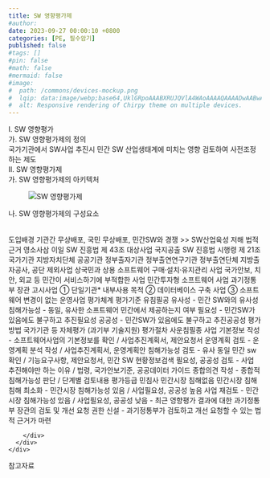 ```yaml
---
title: SW 영향평가제
#author: 
date: 2023-09-27 00:00:10 +0800
categories: [PE, 필수암기]
published: false
#tags: []
#pin: false
#math: false
#mermaid: false
#image:
#  path: /commons/devices-mockup.png
#  lqip: data:image/webp;base64,UklGRpoAAABXRUJQVlA4WAoAAAAQAAAADwAABwAAQUxQSDIAAAARL0AmbZurmr57yyIiqE8oiG0bejIYEQTgqiDA9vqnsUSI6H+oAERp2HZ65qP/VIAWAFZQOCBCAAAA8AEAnQEqEAAIAAVAfCWkAALp8sF8rgRgAP7o9FDvMCkMde9PK7euH5M1m6VWoDXf2FkP3BqV0ZYbO6NA/VFIAAAA
#  alt: Responsive rendering of Chirpy theme on multiple devices.
---
```


<div class="post-wrap">
  <div class="para">
    <div class="para-title">
      I. SW 영향평가
    </div>
    <div class="para-cntnt">
      <div class="para">
        <div class="para-title">
          가. SW 영향평가제의 정의
        </div>
        <div class="para-cntnt">
            국가기관에서 SW사업 추진시 민간 SW 산업생태계에 미치는 영향 검토하여 사전조정하는 제도
        </div>
      </div>
    </div>
  </div>
  
  <div class="para">
    <div class="para-title">
      II. SW 영향평가제
    </div>
    <div class="para-cntnt">
      <div class="para">
        <div class="para-title">
          가. SW 영향평가제의 아키텍처
        </div>
        <div class="para-cntnt">
          <figure class="post-figure">
            <img src="/assets/img/posts/SW-영향평가제.png" alt="SW 영향평가제">
<!--            <figcaption>Source: Unveiling the Metaverse: Exploring Emerging Trends, Multifaceted Perspectives, and Future Challenges</figcaption>-->
          </figure>
        </div>
      </div>
      <div class="para">
        <div class="para-title">
          나. SW 영향평가제의 구성요소
        </div>
        <div class="para-cntnt">
          <table class="post-table">
          </table>
          도입배경
  기관간 무상배포, 국민 무상배포, 민간SW와 경쟁 &gt;&gt; SW산업육성 저해
법적근거 영소사삼 이일
  SW 진흥법 제 43조
대상사업 국지공출
  SW 진흥법 시행령 제 21조
    국가기관
    지방자치단체
    공공기관
    정부출자기관
    정부출연연구기관
    정부출연단체
    지방출자공사, 공단
제외사업 상국민과
  상용 소프트웨어 구매·설치·유지관리 사업
  국가안보, 치안, 외교 등 민간이 서비스하기에 부적합한 사업
  민간투자형 소프트웨어 사업
  과기정통부 장관 고시사업 ① 단일기관* 내부사용 목적 ② 데이터베이스 구축 사업 ③ 소프트웨어 변경이 없는 운영사업
평가체계
  평가기준 유침필공
    유사성 - 민간 SW와의 유사성
    침해가능성 - 동일, 유사한 소프트웨어 민간에서 제공하는지 여부
    필요성 - 민간SW가 있음에도 불구하고 추진필요성
    공공성 - 민간SW가 있음에도 불구하고 추진공공성
  평가방법
    국가기관 등 자체평가 (과기부 기술지원)
  평가절차 사운침필종
    사업 기본정보 작성 - 소프트웨어사업의 기본정보를 확인 / 사업추진계획서, 제안요청서
    운영계획 검토 - 운영계획 분석 작성 / 사업추진계획서, 운영계획안
    침해가능성 검토 - 유사 동일 민간 sw 확인 / 기능요구사항, 제안요청서, 민간 SW 현황정보검색
    필요성, 공공성 검토 - 사업 추진해야만 하는 이유 / 법령, 국가안보기준, 공공데이터 가이드
    종합의견 작성 - 종합적 침해가능성 판단 / 단계별 검토내용
평가등급 민침사
  민간시장 침해없음
  민간시장 침해
    침해 최소화 - 민간시장 침해가능성 있음 / 사업필요성, 공공성 높음
    사업 재검토 - 민간시장 침해가능성 있음 / 사업필요성, 공공성 낮음
- 최근 영향평가 결과에 대한 과기정통부 장관의 검토 및 개선 요청 권한 신설
- 과기정통부가 검토하고 개선 요청할 수 있는 법적 근거가 마련

        </div>
      </div>
    </div>
  </div>

  <div class="refr-wrap">
    <div class="refr-title">
        참고자료
    </div>
    <ol class="refr-list">
    <!--    <li>(나현식, 최대선) <a target="_blank" href="https://scienceon.kisti.re.kr/commons/util/originalView.do?cn=JAKO202225948430499&oCn=JAKO202225948430499&dbt=JAKO&journal=NJOU00291864">메타버스 보안 위협 요소 및 대응 방안 검토</a></li>-->
    <!--    <li>(M. Uddin, S. Manickam, H. Ullah, M. Obaidat and A. Dandoush) <a target="_blank" href="https://ieeexplore.ieee.org/abstract/document/10138386">Unveiling the Metaverse: Exploring Emerging Trends, Multifaceted Perspectives, and Future Challenges</a></li>-->
    </ol>
  </div>
</div>
